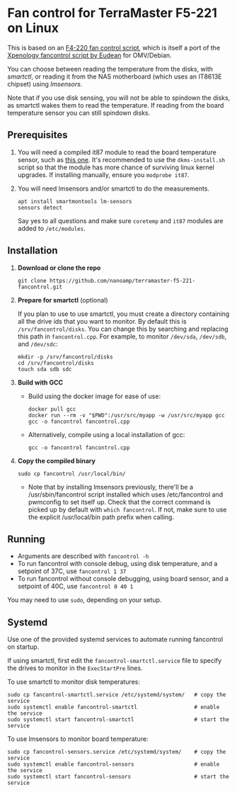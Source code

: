 # Fan control for TerraMaster F5-221 on Linux

This is based on an [F4-220 fan control script](https://github.com/cinzas/terramaster-fancontrol), which is itself a port of the [Xpenology fancontrol script by Eudean](https://github.com/cinzas/terramaster-fancontrol) for OMV/Debian.

You can choose between reading the temperature from the disks, with _smartctl_, or reading it from the NAS motherboard (which uses an IT8613E chipset) using _lmsensors_.

Note that if you use disk sensing, you will not be able to spindown the disks, as smartctl wakes them to read the temperature. If reading from the board temperature sensor you can still spindown disks.

## Prerequisites

1. You will need a compiled it87 module to read the board temperature sensor, such as [this one](https://github.com/frankcrawford/it87.git). It's recommended to use the `dkms-install.sh` script so that the module has more chance of surviving linux kernel upgrades. If installing manually, ensure you `modprobe it87`.

2. You will need lmsensors and/or smartctl to do the measurements.
    ```
    apt install smartmontools lm-sensors
    sensors detect
    ```
    Say yes to all questions and make sure `coretemp` and `it87` modules are added to `/etc/modules`.

## Installation

1. **Download or clone the repo**

    ```git clone https://github.com/nanoamp/terramaster-f5-221-fancontrol.git```

2. **Prepare for smartctl** (optional)

    If you plan to use to use smartctl, you must create a directory containing all the drive ids that you want to monitor. By default this is `/srv/fancontrol/disks`. You can change this by searching and replacing this path in `fancontrol.cpp`.
    For example, to monitor `/dev/sda`, `/dev/sdb`, and `/dev/sdc`:

    ```
    mkdir -p /srv/fancontrol/disks
    cd /srv/fancontrol/disks
    touch sda sdb sdc
    ```

3. **Build with GCC**
   - Build using the docker image for ease of use:

       ```
       docker pull gcc
       docker run --rm -v "$PWD":/usr/src/myapp -w /usr/src/myapp gcc gcc -o fancontrol fancontrol.cpp
       ```
   - Alternatively, compile using a local installation of gcc:

       ```
       gcc -o fancontrol fancontrol.cpp
       ```

4. **Copy the compiled binary**

    ```
    sudo cp fancontrol /usr/local/bin/
    ```
    - Note that by installing lmsensors previously, there'll be a /usr/sbin/fancontrol script installed which uses /etc/fancontrol and pwmconfig to set itself up. Check that the correct command is picked up by default with `which fancontrol`. If not, make sure to use the explicit /usr/local/bin path prefix when calling. 

## Running

- Arguments are described with `fancontrol -h`
- To run fancontrol with console debug, using disk temperature, and a setpoint of 37C, use `fancontrol 1 37 `
- To run fancontrol without console debugging, using board sensor, and a setpoint of 40C, use `fancontrol 0 40 1`

You may need to use `sudo`, depending on your setup.

## Systemd

Use one of the provided systemd services to automate running fancontrol on startup.

If using smartctl, first edit the `fancontrol-smartctl.service` file to specify the drives to monitor in the `ExecStartPre` lines.

To use smartctl to monitor disk temperatures:

```
sudo cp fancontrol-smartctl.service /etc/systemd/system/   # copy the service
sudo systemctl enable fancontrol-smartctl                  # enable the service
sudo systemctl start fancontrol-smartctl                   # start the service
```

To use lmsensors to monitor board temperature:

```
sudo cp fancontrol-sensors.service /etc/systemd/system/    # copy the service
sudo systemctl enable fancontrol-sensors                   # enable the service
sudo systemctl start fancontrol-sensors                    # start the service
```

